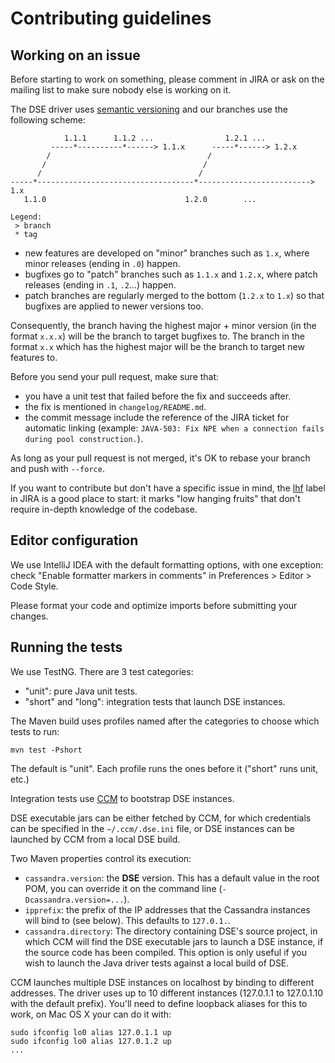 # Contributing guidelines

## Working on an issue

Before starting to work on something, please comment in JIRA or ask on the mailing list
to make sure nobody else is working on it.

The DSE driver uses [semantic versioning](http://semver.org/) and our branches use the following scheme:

```
            1.1.1      1.1.2 ...                1.2.1 ...
         -----*----------*------> 1.1.x      -----*------> 1.2.x
        /                                   /
       /                                   /
      /                                   /
-----*-----------------------------------*-------------------------> 1.x
   1.1.0                               1.2.0        ...

Legend:
 > branch
 * tag
```

- new features are developed on "minor" branches such as `1.x`, where minor releases (ending in `.0`) happen.
- bugfixes go to "patch" branches such as `1.1.x` and `1.2.x`, where patch releases (ending in `.1`, `.2`...) happen.
- patch branches are regularly merged to the bottom (`1.2.x` to `1.x`) so that bugfixes are 
  applied to newer versions too.

Consequently, the branch having the highest major + minor version (in the format `x.x.x`) 
will be the branch to target bugfixes to. The branch in the format `x.x` which has the 
highest major will be the branch to target new features to.

Before you send your pull request, make sure that:

- you have a unit test that failed before the fix and succeeds after.
- the fix is mentioned in `changelog/README.md`.
- the commit message include the reference of the JIRA ticket for automatic linking
  (example: `JAVA-503: Fix NPE when a connection fails during pool construction.`).

As long as your pull request is not merged, it's OK to rebase your branch and push with
`--force`.

If you want to contribute but don't have a specific issue in mind, the [lhf](https://datastax-oss.atlassian.net/secure/IssueNavigator.jspa?reset=true&mode=hide&jqlQuery=project%20%3D%20JAVA%20AND%20status%20in%20(Open%2C%20Reopened)%20AND%20labels%20%3D%20lhf)
label in JIRA is a good place to start: it marks "low hanging fruits" that don't require
in-depth knowledge of the codebase.

## Editor configuration

We use IntelliJ IDEA with the default formatting options, with one exception: check
"Enable formatter markers in comments" in Preferences > Editor > Code Style.

Please format your code and optimize imports before submitting your changes.

## Running the tests

We use TestNG. There are 3 test categories:

- "unit": pure Java unit tests.
- "short" and "long": integration tests that launch DSE instances.

The Maven build uses profiles named after the categories to choose which tests to run:

```
mvn test -Pshort
```

The default is "unit". Each profile runs the ones before it ("short" runs unit, etc.)

Integration tests use [CCM](https://github.com/pcmanus/ccm) to bootstrap DSE instances.

DSE executable jars can be either fetched by CCM, for which credentials can be specified in
the `~/.ccm/.dse.ini` file, or DSE instances can be launched by CCM from a local DSE
build.

Two Maven properties control its execution:

- `cassandra.version`: the **DSE** version. This has a default value in the root POM,
  you can override it on the command line (`-Dcassandra.version=...`).
- `ipprefix`: the prefix of the IP addresses that the Cassandra instances will bind to (see
  below). This defaults to `127.0.1.`.
- `cassandra.directory`: The directory containing DSE's source project, in which CCM
  will find the DSE executable jars to launch a DSE instance, if the source code has been compiled.
  This option is only useful if you wish to launch the Java driver tests against a local
  build of DSE.
  


CCM launches multiple DSE instances on localhost by binding to different addresses. The
driver uses up to 10 different instances (127.0.1.1 to 127.0.1.10 with the default prefix).
You'll need to define loopback aliases for this to work, on Mac OS X your can do it with:

```
sudo ifconfig lo0 alias 127.0.1.1 up
sudo ifconfig lo0 alias 127.0.1.2 up
...
```
